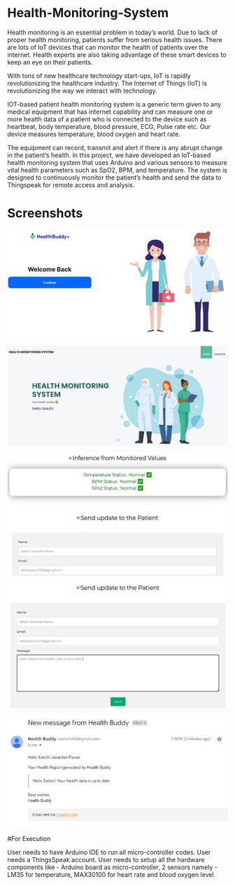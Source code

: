 # Health-Monitoring-System
Health monitoring is an essential problem in today’s world. Due to lack of proper
health monitoring, patients suffer from serious health issues. There are lots of IoT
devices that can monitor the health of patients over the internet. Health experts are
also taking advantage of these smart devices to keep an eye on their patients. 

With
tons of new healthcare technology start-ups, IoT is rapidly revolutionizing the healthcare industry. The Internet of Things (IoT) is revolutionizing the way we interact with
technology. 

IOT-based patient health monitoring system is a generic term given to any
medical equipment that has internet capability and can measure one or more health
data of a patient who is connected to the device such as heartbeat, body temperature, blood pressure, ECG, Pulse rate etc. Our device measures temperature, blood
oxygen and heart rate. 

The equipment can record, transmit and alert if there is any
abrupt change in the patient’s health. In this project, we have developed an IoT-based
health monitoring system that uses Arduino and various sensors to measure vital health
parameters such as SpO2, BPM, and temperature. The system is designed to continuously monitor the patient’s health and send the data to Thingspeak for remote access
and analysis.

# Screenshots
![WELCOME PAGE](https://github.com/sakshipawar7/Health-Monitoring-System/blob/main/welcome.JPG?raw=true)

![HELLO PAGE](https://github.com/sakshipawar7/Health-Monitoring-System/blob/main/Hello.JPG?raw=true)

![INFERENCE PAGE](https://github.com/sakshipawar7/Health-Monitoring-System/blob/main/Inference.JPG?raw=true)

![MAIL PAGE](https://github.com/sakshipawar7/Health-Monitoring-System/blob/main/Mail.JPG?raw=true)

![MAIL RECEIVED PAGE](https://github.com/sakshipawar7/Health-Monitoring-System/blob/main/Mail_Received.JPG?raw=true)

#For Execution

User needs to have Arduino IDE to run all micro-controller codes.
User needs a ThingsSpeak account.
User needs to setup all the hardware components like - Arduino board as micro-controller, 2 sensors namely - LM35 for temperature, MAX30100 for heart rate and blood oxygen level.

